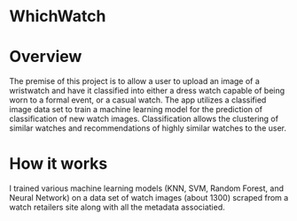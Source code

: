 # WhichWatch

# Overview
The premise of this project is to allow a user to upload an image of a wristwatch and have it classified into either a dress watch capable of being worn to a formal event, or a casual watch. The app utilizes a classified image data set to train a machine learning model for the prediction of classification of new watch images. Classification allows the clustering of similar watches and recommendations of highly similar watches to the user.

# How it works
I trained various machine learning models (KNN, SVM, Random Forest, and Neural Network) on a data set of watch images (about 1300) scraped from a watch retailers site along with all the metadata associatied.
